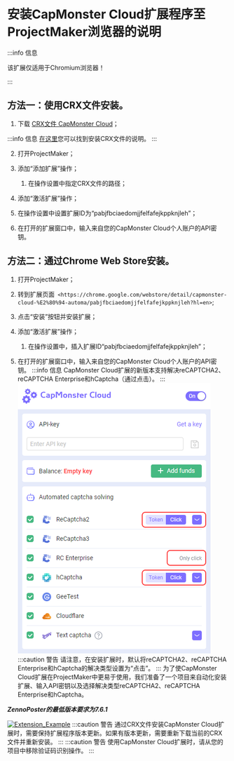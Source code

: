 ﻿---
sidebar_position: 3
sidebar_label: 在ProjectMaker浏览器中安装扩展的说明
---

# 安装CapMonster Cloud扩展程序至ProjectMaker浏览器的说明

:::info 信息

该扩展仅适用于Chromium浏览器！

:::

## **方法一：使用CRX文件安装。**
1. 下载 [CRX文件 CapMonster Cloud](https://chrome.google.com/webstore/detail/capmonster-cloud-%E2%80%94-automa/pabjfbciaedomjjfelfafejkppknjleh?hl=en)；

:::info 信息
[在这里](https://zennolab.atlassian.net/wiki/spaces/RU/pages/2081423361#%D0%9A%D0%B0%D0%BA-%D1%81%D0%BA%D0%B0%D1%87%D0%B0%D1%82%D1%8C-crx-%D1%84%D0%B0%D0%B9%D0%BB-%D1%80%D0%B0%D1%81%D1%88%D0%B8%D1%80%D0%B5%D0%BD%D0%B8%D1%8F)您可以找到安装CRX文件的说明。
:::

2. 打开ProjectMaker；

3. 添加“添加扩展”操作；

   1. 在操作设置中指定CRX文件的路径；
   
4. 添加“激活扩展”操作；

5. 在操作设置中设置扩展ID为“pabjfbciaedomjjfelfafejkppknjleh”；

6. 在打开的扩展窗口中，输入来自您的CapMonster Cloud个人账户的API密钥。
## **方法二：通过Chrome Web Store安装。**
1. 打开ProjectMaker；
2. 转到扩展页面` <https://chrome.google.com/webstore/detail/capmonster-cloud-%E2%80%94-automa/pabjfbciaedomjjfelfafejkppknjleh?hl=en>`;
3. 点击“安装”按钮并安装扩展；
4. 添加“激活扩展”操作；

   1. 在操作设置中，插入扩展ID“pabjfbciaedomjjfelfafejkppknjleh”；
   
5. 在打开的扩展窗口中，输入来自您的CapMonster Cloud个人账户的API密钥。
:::info 信息
CapMonster Cloud扩展的新版本支持解决reCAPTCHA2、reCAPTCHA Enterprise和hCaptcha（通过点击）。
:::
![](./images/install-instruction/ext.png)
:::caution 警告
请注意，在安装扩展时，默认将reCAPTCHA2、reCAPTCHA Enterprise和hCaptcha的解决类型设置为“点击”。
:::
为了使CapMonster Cloud扩展在ProjectMaker中更易于使用，我们准备了一个项目来自动化安装扩展、输入API密钥以及选择解决类型reCAPTCHA2、reCAPTCHA Enterprise和hCaptcha。

***ZennoPoster的最低版本要求为7.6.1***

[![Extension_Example](./images/install-instruction/Aspose.Words.d33c25f1-0d68-4361-bcfb-da50f3892df4.002.png)](https://drive.google.com/file/d/1eOv1wXnjf202yDavB4051-XFM7vUGiGN/view?usp=sharing)
:::caution 警告
通过CRX文件安装CapMonster Cloud扩展时，需要保持扩展程序版本更新。如果有版本更新，需要重新下载当前的CRX文件并重新安装。
:::
:::caution 警告
使用CapMonster Cloud扩展时，请从您的项目中移除验证码识别操作。
:::